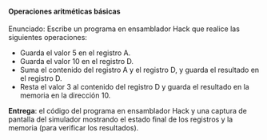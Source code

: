 #### Operaciones aritméticas básicas

Enunciado: Escribe un programa en ensamblador Hack que realice las siguientes operaciones:

- Guarda el valor 5 en el registro A.
- Guarda el valor 10 en el registro D.
- Suma el contenido del registro A y el registro D, y guarda el resultado en el registro D.
- Resta el valor 3 al contenido del registro D y guarda el resultado en la memoria en la dirección 10.

**Entrega**: el código del programa en ensamblador Hack y una captura de pantalla del simulador mostrando el estado final de los registros y la memoria (para verificar los resultados).
